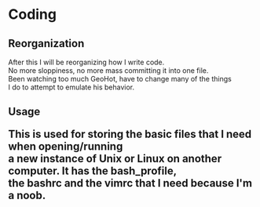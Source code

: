 # Coding
<h2> Reorganization </h2>
<p> After this I will be reorganizing how I write code. <br/>
    No more sloppiness, no more mass committing it into one file.
  <br/>Been watching too much GeoHot, have to change many of the things <br/>
  I do to attempt to emulate his behavior. </p>
<h2> Usage </h>
<p> This is used for storing the basic files that I need when opening/running<br/>
    a new instance of Unix or Linux on another computer. It has the bash_profile, <br/>
    the bashrc and the vimrc that I need because I'm a noob. </p>
    
